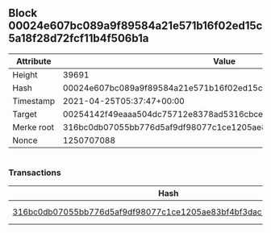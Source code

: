 ## Block 00024e607bc089a9f89584a21e571b16f02ed15c5a18f28d72fcf11b4f506b1a

Attribute | Value
--- | ---
Height | 39691
Hash | 00024e607bc089a9f89584a21e571b16f02ed15c5a18f28d72fcf11b4f506b1a
Timestamp | 2021-04-25T05:37:47+00:00
Target | 00254142f49eaaa504dc75712e8378ad5316cbcead634704b3734b6271167cc4
Merke root | 316bc0db07055bb776d5af9df98077c1ce1205ae83bf4bf3dac2f0ef2955b702
Nonce | 1250707088

```

```

### Transactions

Hash | Amount
--- | ---
[316bc0db07055bb776d5af9df98077c1ce1205ae83bf4bf3dac2f0ef2955b702](316bc0db07055bb776d5af9df98077c1ce1205ae83bf4bf3dac2f0ef2955b702.md) | 10.00000000 SKEPTI 
